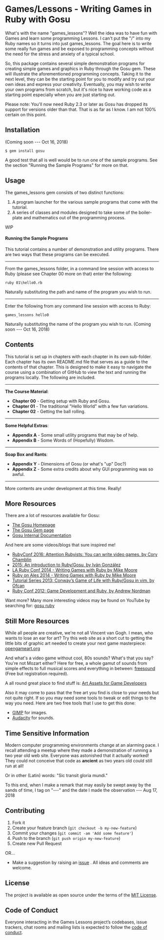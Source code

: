# Games/Lessons - Writing Games in Ruby with Gosu

What's with the name "games_lessons"? Well the idea was to have fun with Games
and learn some programming Lessons. I can't put the "/" into my Ruby names so
it turns into just games_lessons. The goal here is to write some really fun
games and be exposed to programming concepts without the need for the stress
and anxiety of a typical school.

So, this package contains several simple demonstration programs for creating
simple games and graphics in Ruby through the Gosu gem. These will illustrate
the aforementioned programming concepts. Taking it to the next level, they
can be the starting point for you to modify and try out your own ideas and
express your creativity. Eventually, you may wish to write your own programs
from scratch, but it's nice to have working code as a starting point especially
when you are just starting out.

Please note: You'll now need Ruby 2.3 or later as Gosu has dropped its support
for versions older than that. That is as far as I know. I am not 100% certain
on this point.

## Installation

(Coming soon --- Oct 16, 2018)

    $ gem install gosu

A good test that all is well would be to run one of the sample programs. See
the section "Running the Sample Programs" for more on that.

## Usage

The games_lessons gem consists of two distinct functions:

1. A program launcher for the various sample programs that come with the
tutorial.
2. A series of classes and modules designed to take some of the boiler-plate
and mathematics out of the programming process.

WIP

#### Running the Sample Programs

This tutorial contains a number of demonstration and utility programs. There
are two ways that these programs can be executed.

---

From the games_lessons folder, in a command line session with access to Ruby
(please see Chapter 00 more on that) enter the following:

    ruby 01\hello0.rb

Naturally substituting the path and name of the program you wish to run.

---

Enter the following from any command line session with access to Ruby:

    games_lessons hello0

Naturally substituting the name of the program you wish to run. (Coming soon --- Oct 16, 2018)


## Contents

This tutorial is set up in chapters with each chapter in its own sub-folder.
Each chapter has its own README.md file that serves as a guide to the contents
of that chapter. This is designed to make it easy to navigate the course using
a combination of GitHub to view the text and running the programs locally. The
following are included.

---
**The Course Material**:
* **Chapter 00** - Getting setup with Ruby and Gosu.
* **Chapter 01** - The traditional "Hello World" with a few fun variations.
* **Chapter 02** - Getting the ball rolling.
---
**Some Helpful Extras**:
* **Appendix A** - Some small utility programs that may be of help.
* **Appendix B** - Some Words of (Hopefully) Wisdom.
---
**Soap Box and Rants**:
* **Appendix Y** - Dimensions of Gosu (or what's "up" Doc?)
* **Appendix Z** - Some extra credits about why GUI programming was so awful.
---

More contents are under development at this time. Really!

## More Resources

There are a lot of resources available for Gosu:

* [The Gosu Homepage](https://www.libgosu.org/index.html)
* [The Gosu Gem page](https://rubygems.org/gems/gosu)
* [Gosu Internal Documentation](https://www.rubydoc.info/github/gosu/gosu/master/Gosu)

And here are some videos/blogs that sure inspired me!

* [RubyConf 2016: Attention Rubyists: You can write video games, by Cory Chamblin](https://confreaks.tv/videos/rubyconf2016-attention-rubyists-you-can-write-video-games)
* [2015: An introduction to Ruby/Gosu, by Iván González](http://dreamingechoes.github.io/game/gosu/ruby/become-a-videogame-developer-master-with-gosu-and-ruby/)
* [LA Ruby Conf 2014 - Writing Games with Ruby by Mike Moore](https://www.youtube.com/watch?v=jJhbpY70miE)
* [Ruby on Ales 2014 - Writing Games with Ruby by Mike Moore](https://www.youtube.com/watch?v=VawT9BQr3Wk)
* [Tutorial Series 2013: Conway’s Game of Life with Ruby/Gosu in vim, by Ofcan](https://www.youtube.com/watch?v=iLXO2FLPulI)
* [Ruby Conf 2012: Game Development and Ruby, by Andrew Nordman](https://www.youtube.com/watch?v=H5_Kid3hpRs)

Want more? Many more interesting videos may be found on YouTube by
searching for: [gosu ruby](https://www.youtube.com/results?search_query=gosu+ruby)

## Still More Resources

While all people are creative, we're not all Vincent van Gogh. I mean, who
wants to lose an ear for art? Try this web site as a short cut to getting the
little bits of graphic art needed to create your next game masterpiece:
[opengameart.org](https://opengameart.org/)

And what's a video game without cool, 80s sounds?
What's that you say? You're not Mozart either?  Here for free, a whole gamut
of sounds from simple effects to full musical scores and everything in between:
[freesound](https://freesound.org/browse/) (Free but registration required).

A all round great place to find stuff is:
[Art Assets for Game Developers](https://superdevresources.com/free-music-sound-effects-games/)

Also it may come to pass that the free art you find is close to your needs but
not quite right. If so you may need some tools to tweak or edit things to the
way you need. Here are two free tools that I use to get this done:
* [GIMP](https://www.gimp.org/) for images.
* [Audacity](https://www.audacityteam.org/) for sounds.


## Time Sensitive Information

Modern computer programming environments change at an alarming pace. I recall
attending a meetup where they made a demonstration of running a two year old
web site. Everyone was astonished that it actually worked! They could not
conceive that code as **ancient** as two years old could still run at all!

Or in other (Latin) words: "Sic transit gloria mundi."

To this end, when I make a remark that may easily be swept away by the sands
of time, I tag on "---" and the date I made the observation --- Aug 17, 2018


## Contributing

1. Fork it
2. Create your feature branch (`git checkout -b my-new-feature`)
3. Commit your changes (`git commit -am 'Add some feature'`)
4. Push to the branch (`git push origin my-new-feature`)
5. Create new Pull Request

OR...

* Make a suggestion by raising an
 [issue](https://github.com/PeterCamilleri/games_lessons/issues)
. All ideas and comments are welcome.

## License

The project is available as open source under the terms of the
[MIT License](./LICENSE.txt).

## Code of Conduct

Everyone interacting in the Games Lessons project’s codebases, issue trackers,
chat rooms and mailing lists is expected to follow the
[code of conduct](./CODE_OF_CONDUCT.md).
